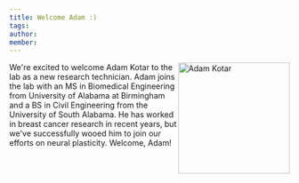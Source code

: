 ```yaml
---
title: Welcome Adam :)
tags:
author: 
member: 
---
```



<img align="right" width="200" src="https://fong-lab.github.io/images/headshots/kotar.png" alt="Adam Kotar">

We're excited to welcome Adam Kotar to the lab as a new research technician.  Adam joins the lab with an MS in Biomedical Engineering from University of Alabama at Birmingham and a BS in Civil Engineering from the University of South Alabama.  He has worked in breast cancer research in recent years, but we've successfully wooed him to join our efforts on neural plasticity.  Welcome, Adam!

